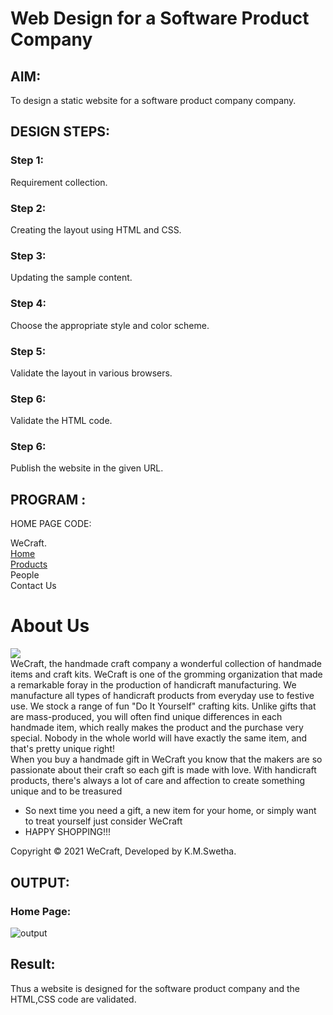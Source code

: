 # Web Design for a Software Product Company

## AIM:

To design a static website for a software product company company.

## DESIGN STEPS:

### Step 1:

Requirement collection.

### Step 2:

Creating the layout using HTML and CSS.

### Step 3:

Updating the sample content.

### Step 4:

Choose the appropriate style and color scheme.

### Step 5:

Validate the layout in various browsers.

### Step 6:

Validate the HTML code.

### Step 6:

Publish the website in the given URL.

## PROGRAM :
HOME PAGE CODE:
<!DOCTYPE html>
<html lang="en">
  <head>
    <title>WE-CRAFT </title>
    <link rel="stylesheet" href="./css/layout.css" />
    <link rel="icon" href="./img/icon.png" type="image/x-icon" />
  </head>

  <body>
    <div class="container">
      <div class="banner">WeCraft.</div>
      <div class="menu">
        <div class="menuitemselected"><a href="/static/home.html">Home</a></div>
        <div class="menuitem"><a href="/static/products.html">Products</a></div>
        <div class="menuitem"><a>People</a></div>
        <div class="menuitem"><a>Contact Us</a></div>
      </div>
      <div class="content">
        <div class="homecontent">
          <h1>About Us</h1>
          <img src=![craft](https://user-images.githubusercontent.com/94228215/146681524-48e4794b-0e32-4cad-9c60-d1844417150c.png)
/>
          <div class="contenttext">
            WeCraft, the handmade craft company a wonderful collection of
            handmade items and craft kits. WeCraft is one of the gromming 
            organization that made a remarkable foray in the production of 
            handicraft manufacturing. We manufacture all types of handicraft
            products from everyday use to festive use.
            We stock a range of fun "Do It Yourself" crafting kits.
            Unlike gifts that are mass-produced, you will often find unique 
            differences in each handmade item, which really makes the product and 
            the purchase very special. Nobody in the whole world will have exactly the 
            same item, and that's pretty unique right!
            <br />
            When you buy a handmade gift in WeCraft you know that the makers are so 
            passionate about their craft so each gift is made with love. 
            With handicraft products, there's always a lot of care and affection
            to create something unique and to be treasured 
            <ul>
              <li>So next time you need a gift, a new item for your home, 
                or simply want to treat yourself just consider WeCraft
              </li>
              <li>HAPPY SHOPPING!!!</li>
            </ul>
          </div>
        </div>
      </div>
      <div class="footer">
        Copyright &#169; 2021 WeCraft, Developed by K.M.Swetha.
      </div>
    </div>
  </body>
</html>

   
  
  


## OUTPUT:

### Home Page:

![output](./images/homepage.jpg)

## Result:

Thus a website is designed for the software product company and the HTML,CSS code are validated.
